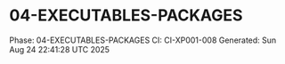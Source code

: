 # 04-EXECUTABLES-PACKAGES
Phase: 04-EXECUTABLES-PACKAGES
CI: CI-XP001-008
Generated: Sun Aug 24 22:41:28 UTC 2025
